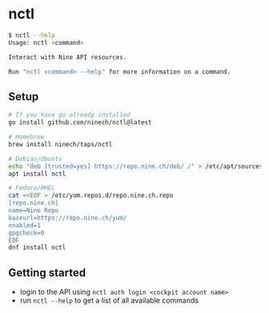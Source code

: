 # nctl

```bash
$ nctl --help
Usage: nctl <command>

Interact with Nine API resources.

Run "nctl <command> --help" for more information on a command.
```

## Setup

```bash
# If you have go already installed
go install github.com/ninech/nctl@latest

# Homebrew
brew install ninech/taps/nctl

# Debian/Ubuntu
echo "deb [trusted=yes] https://repo.nine.ch/deb/ /" > /etc/apt/sources.list.d/repo.nine.ch.list
apt install nctl

# Fedora/RHEL
cat <<EOF > /etc/yum.repos.d/repo.nine.ch.repo
[repo.nine.ch]
name=Nine Repo
baseurl=https://repo.nine.ch/yum/
enabled=1
gpgcheck=0
EOF
dnf install nctl
```

## Getting started

* login to the API using `nctl auth login <cockpit account name>`
* run `nctl --help` to get a list of all available commands